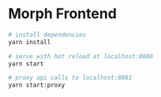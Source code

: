 # Morph Frontend

``` bash
# install dependencies
yarn install

# serve with hot reload at localhost:8080
yarn start

# proxy api calls to localhost:8081
yarn start:proxy
```
